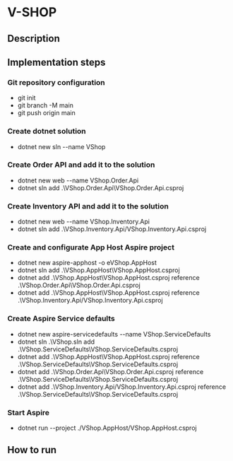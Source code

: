 # V-SHOP

## Description

## Implementation steps

### Git repository configuration
* git init
* git branch -M main
* git push origin main

### Create dotnet solution
* dotnet new sln --name VShop

### Create Order API and add it to the solution
* dotnet new web --name VShop.Order.Api
* dotnet sln add  .\VShop.Order.Api\VShop.Order.Api.csproj

### Create Inventory API and add it to the solution
* dotnet new web --name VShop.Inventory.Api
* dotnet sln add .\VShop.Inventory.Api/VShop.Inventory.Api.csproj

### Create and configurate App Host Aspire project
* dotnet new aspire-apphost -o eVShop.AppHost
* dotnet sln add .\VShop.AppHost\VShop.AppHost.csproj   
* dotnet add .\VShop.AppHost\VShop.AppHost.csproj reference .\VShop.Order.Api\VShop.Order.Api.csproj
* dotnet add .\VShop.AppHost\VShop.AppHost.csproj reference .\VShop.Inventory.Api/VShop.Inventory.Api.csproj

### Create Aspire Service defaults
* dotnet new aspire-servicedefaults --name VShop.ServiceDefaults
* dotnet sln .\VShop.sln add .\VShop.ServiceDefaults\VShop.ServiceDefaults.csproj
* dotnet add .\VShop.AppHost\VShop.AppHost.csproj reference .\VShop.ServiceDefaults\VShop.ServiceDefaults.csproj
* dotnet add .\VShop.Order.Api\VShop.Order.Api.csproj reference .\VShop.ServiceDefaults\VShop.ServiceDefaults.csproj
* dotnet add .\VShop.Inventory.Api/VShop.Inventory.Api.csproj reference .\VShop.ServiceDefaults\VShop.ServiceDefaults.csproj

### Start Aspire

* dotnet run --project ./VShop.AppHost/VShop.AppHost.csproj

## How to run
